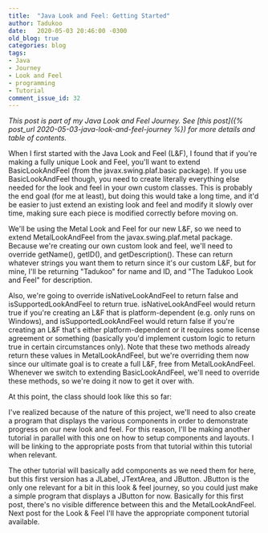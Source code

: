 ```yaml
---
title:  "Java Look and Feel: Getting Started"
author: Tadukoo
date:   2020-05-03 20:46:00 -0300
old_blog: true
categories: blog
tags: 
- Java
- Journey
- Look and Feel
- programming
- Tutorial
comment_issue_id: 32
---
```

*This post is part of my Java Look and Feel Journey. See [this post]({% post_url 2020-05-03-java-look-and-feel-journey %}) for more details and table of contents.*

When I first started with the Java Look and Feel (L&F), I found that if you're making a fully unique Look and Feel, you'll want to extend BasicLookAndFeel (from the javax.swing.plaf.basic package). 
If you use BasicLookAndFeel though, you need to create literally everything else needed for the look and feel in your own custom classes. This is probably the end goal (for me at least), but doing 
this would take a long time, and it'd be easier to just extend an existing look and feel and modify it slowly over time, making sure each piece is modified correctly before moving on.

We'll be using the Metal Look and Feel for our new L&F, so we need to extend MetalLookAndFeel from the javax.swing.plaf.metal package. Because we're creating our own custom look and feel, we'll need to 
override getName(), getID(), and getDescription(). These can return whatever strings you want them to return since it's our custom L&F, but for mine, I'll be returning "Tadukoo" for name and ID, and 
"The Tadukoo Look and Feel" for description.

Also, we're going to override isNativeLookAndFeel to return false and isSupportedLookAndFeel to return true. isNativeLookAndFeel would return true if you're creating an L&F that is platform-dependent 
(e.g. only runs on Windows), and isSupportedLookAndFeel would return false if you're creating an L&F that's either platform-dependent or it requires some license agreement or something (basically you'd 
implement custom logic to return true in certain circumstances only). Note that these two methods already return these values in MetalLookAndFeel, but we're overriding them now since our ultimate goal 
is to create a full L&F, free from MetalLookAndFeel. Whenever we switch to extending BasicLookAndFeel, we'll need to override these methods, so we're doing it now to get it over with.

At this point, the class should look like this so far:

<script src="https://gist.github.com/Tadukoo/05cbc1e9480ab651574968a6a76f76cd.js"></script>

I've realized because of the nature of this project, we'll need to also create a program that displays the various components in order to demonstrate progress on our new look and feel. For this reason, 
I'll be making another tutorial in parallel with this one on how to setup components and layouts. I will be linking to the appropriate posts from that tutorial within this tutorial when relevant.

The other tutorial will basically add components as we need them for here, but this first version has a JLabel, JTextArea, and JButton. JButton is the only one relevant for a bit in this look & feel 
journey, so you could just make a simple program that displays a JButton for now. Basically for this first post, there's no visible difference between this and the MetalLookAndFeel. Next post for the 
Look & Feel I'll have the appropriate component tutorial available.